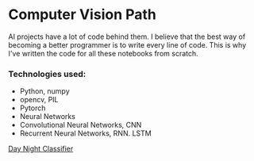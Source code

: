 # Computer Vision Path

AI projects have a lot of code behind them. I believe that the best way of becoming a better programmer is to write every line of code. This is why I've written the code for all these notebooks from scratch.

### Technologies used:

- Python, numpy
- opencv, PIL
- Pytorch
- Neural Networks
- Convolutional Neural Networks, CNN
- Recurrent Neural Networks, RNN. LSTM

[Day Night Classifier](https://github.com/HannaLAguilar/Computer_Vision_Udacity/blob/master/CV_Path/Day%20and%20Night%20Classifier.ipynb)

